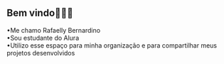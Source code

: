 ## Bem vindo🧚🏻‍♀️
•Me chamo Rafaelly Bernardino   
•Sou estudante do Alura     
•Utilizo esse espaço para minha organização e para compartilhar  meus projetos desenvolvidos
